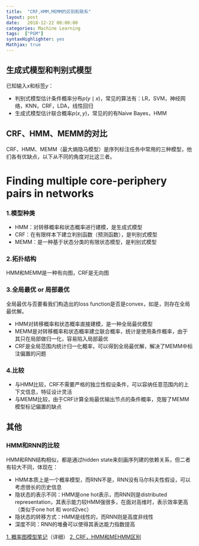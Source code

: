 ```yaml
---
title:  "CRF,HMM,MEMM的区别和联系"
layout: post
date:   2018-12-22 00:00:00
categories: Machine Learning
tags:  ["PGM"]
syntaxHighlighter: yes
Mathjax: true
---
```


## 生成式模型和判别式模型

已知输入$x$和标签$y$：
- 判别式模型估计条件概率分布$p(y\mid x)$，常见的算法有：LR，SVM，神经网络，KNN，CRF，LDA，线性回归
- 生成式模型估计联合概率$p(x,y)$，常见的的有Naive Bayes，HMM

## CRF、HMM、MEMM的对比
CRF、HMM、MEMM（最大熵隐马模型）是序列标注任务中常用的三种模型，他们各有优缺点，以下从不同的角度对比这三者。

<!--more-->

# Finding multiple core-periphery pairs in networks

### 1.模型种类
- HMM：对转移概率和状态概率进行建模，是生成式模型
- CRF：在有限样本下建立判别函数（预测函数），是判别式模型
- MEMM：是一种基于状态分类的有限状态模型，是判别式模型

### 2.拓扑结构
HMM和MEMM是一种有向图，CRF是无向图

### 3.全局最优 or 局部最优

全局最优与否要看我们构造出的loss function是否是convex，如是，则存在全局最优解。

- HMM对转移概率和状态概率直接建模，是一种全局最优模型
- MEMM是对转移概率和状态概率建立联合概率，统计是使用条件概率，由于其只在局部做归一化，容易陷入局部最优
- CRF是全局范围内统计归一化概率，可以得到全局最优解，解决了MEMM中标注偏置的问题

### 4.比较
- 与HMM比较，CRF不需要严格的独立性假设条件，可以容纳任意范围内的上下文信息，特征设计灵活
- 与MEMM比较，由于CRF计算全局最优输出节点的条件概率，克服了MEMM模型标记偏置的缺点

## 其他
### HMM和RNN的比较
HMM和RNN结构相似，都是通过hidden state来刻画序列建的依赖关系，但二者有较大不同，体现在：
- HMM本质上是一个概率模型，而RNN不是，RNN没有马尔科夫性假设，可以考虑很长的历史信息
- 隐状态的表示不同：HMM是one hot表示，而RNN则是distributed representation，其表示能力较HMM强很多，在面对高维时，表示效率更高（类似于one hot 和 word2vec）
- 隐状态的转移方式：HMM是线性的，而RNN则是高度非线性
- 深度不同：RNN的堆叠可以使得其表达能力指数提高




[1. 概率图模型笔记](https://www.zhihu.com/question/53458773/answer/330396666)（详细）
[2. CRF，HMM和MEHMM区别](https://blog.csdn.net/xingchenhy/article/details/72847543)
